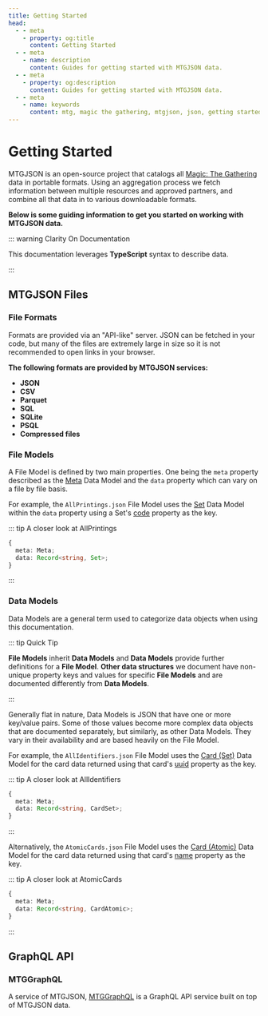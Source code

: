```yaml
---
title: Getting Started
head:
  - - meta
    - property: og:title
      content: Getting Started
  - - meta
    - name: description
      content: Guides for getting started with MTGJSON data.
  - - meta
    - property: og:description
      content: Guides for getting started with MTGJSON data.
  - - meta
    - name: keywords
      content: mtg, magic the gathering, mtgjson, json, getting started, guides
---
```


# Getting Started

MTGJSON is an open-source project that catalogs all [Magic: The Gathering](https://magic.wizards.com/en) data in portable formats. Using an aggregation process we fetch information between multiple resources and approved partners, and combine all that data in to various downloadable formats.

**Below is some guiding information to get you started on working with MTGJSON data.**

::: warning Clarity On Documentation

This documentation leverages **TypeScript** syntax to describe data.

:::

## MTGJSON Files

### File Formats

Formats are provided via an "API-like" server. JSON can be fetched in your code, but many of the files are extremely large in size so it is not recommended to open links in your browser.

**The following formats are provided by MTGJSON services:**

- **JSON**
- **CSV**
- **Parquet**
- **SQL**
- **SQLite**
- **PSQL**
- **Compressed files**

### File Models

A File Model is defined by two main properties. One being the `meta` property described as the [Meta](/data-models/meta/) Data Model and the `data` property which can vary on a file by file basis.

For example, the `AllPrintings.json` File Model uses the [Set](/data-models/set/) Data Model within the `data` property using a Set's [code](/data-models/set/#code) property as the key.

::: tip A closer look at AllPrintings

```TypeScript
{
  meta: Meta;
  data: Record<string, Set>;
}
```

:::

### Data Models

Data Models are a general term used to categorize data objects when using this documentation.

::: tip Quick Tip

**File Models** inherit **Data Models** and **Data Models** provide further definitions for a **File Model**. **Other data structures** we document have non-unique property keys and values for specific **File Models** and are documented differently from **Data Models**.

:::

Generally flat in nature, Data Models is JSON that have one or more key/value pairs. Some of those values become more complex data objects that are documented separately, but similarly, as other Data Models. They vary in their availability and are based heavily on the File Model.

For example, the `AllIdentifiers.json` File Model uses the [Card (Set)](/data-models/card/card-set/) Data Model for the card data returned using that card's [uuid](/data-models/card/card-set/#uuid) property as the key.

::: tip A closer look at AllIdentifiers

```TypeScript
{
  meta: Meta;
  data: Record<string, CardSet>;
}
```

:::

Alternatively, the `AtomicCards.json` File Model uses the [Card (Atomic)](/data-models/card/card-atomic/) Data Model for the card data returned using that card's [name](/data-models/card/card-atomic/#name) property as the key.

::: tip A closer look at AtomicCards

```TypeScript
{
  meta: Meta;
  data: Record<string, CardAtomic>;
}
```

:::

## GraphQL API

### MTGGraphQL

A service of MTGJSON, [MTGGraphQL](/mtggraphql/) is a GraphQL API service built on top of MTGJSON data.
